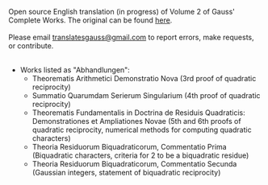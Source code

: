 Open source English translation (in progress) of Volume 2 of Gauss' Complete Works.  The original can be found <a href="https://gdz.sub.uni-goettingen.de/id/PPN23599524X">here</a>. <br> <br>
Please email translatesgauss@gmail.com to report errors, make requests, or contribute. <br><br>

- Works listed as "Abhandlungen":
  - Theorematis Arithmetici Demonstratio Nova (3rd proof of quadratic reciprocity)<br>
  - Summatio Quarumdam Serierum Singularium (4th proof of quadratic reciprocity)<br>
  - Theorematis Fundamentalis in Doctrina de Residuis Quadraticis: Demonstrationes et Ampliationes Novae (5th and 6th proofs of quadratic reciprocity, numerical methods for computing quadratic characters)
  - Theoria Residuorum Biquadraticorum, Commentatio Prima (Biquadratic characters, criteria for 2 to be a biquadratic residue) 
  - Theoria Residuorum Biquadraticorum, Commentatio Secunda (Gaussian integers, statement of biquadratic reciprocity)

